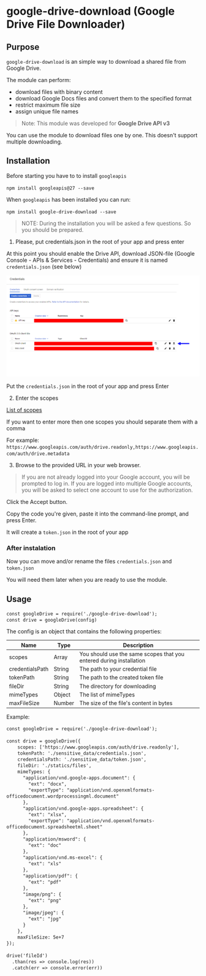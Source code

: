 # google-drive-download (Google Drive File Downloader)

## Purpose

`google-drive-download` is an simple way to download a shared file from Google Drive.

The module can perform:

* download files with binary content
* download Google Docs files and convert them to the specified format
* restrict maximum file size
* assign unique file names

> Note: This module was developed for **Google Drive API v3**

You can use the module to download files one by one. This doesn't support multiple downloading.

## Installation

Before starting you have to to install `googleapis`

`npm install googleapis@27 --save`

When `googleapis` has been installed you can run: 

`npm install google-drive-download --save`

> NOTE: During the installation you will be asked a few questions. So you should be prepared.

1. Please, put credentials.json in the root of your app and press enter

At this point you should enable the Drive API, download JSON-file (Google Console - APIs & Services - Credentials) and ensure it is named `credentials.json` (see below)

![Credentials](r1.png)

Put the `credentials.json` in the root of your app and press Enter

2. Enter the scopes

[List of scopes](https://developers.google.com/drive/api/v3/about-auth)

If you want to enter more then one scopes you should separate them with a comma

For example: `https://www.googleapis.com/auth/drive.readonly,https://www.googleapis.com/auth/drive.metadata`

3. Browse to the provided URL in your web browser.

> If you are not already logged into your Google account, you will be prompted to log in. If you are logged into multiple Google accounts, you will be asked to select one account to use for the authorization.

Click the Accept button.

Copy the code you're given, paste it into the command-line prompt, and press Enter.

It will create a `token.json` in the root of your app

### After instalation

Now you can move and/or rename the files `credentials.json` and `token.json`

You will need them later when you are ready to use the module.

## Usage

```
const googleDrive = require('./google-drive-download');
const drive = googleDrive(config)
```
The config is an object that contains the following properties: 

| Name | Type | Description |
| --- | --- | --- |
| scopes| Array| You should use the same scopes that you entered during installation |
| credentialsPath| String | The path to your credential file |
| tokenPath| String | The path to the created token file |
| fileDir| String | The directory for downloading |
| mimeTypes| Object | The list of mimeTypes |
| maxFileSize| Number | The size of the file's content in bytes |

Example: 
```
const googleDrive = require('./google-drive-download');

const drive = googleDrive({
    scopes: ['https://www.googleapis.com/auth/drive.readonly'],
    tokenPath: './sensitive_data/credentials.json',
    credentialsPath: './sensitive_data/token.json',
    fileDir: './statics/files',
    mimeTypes: {
      "application/vnd.google-apps.document": {
        "ext": "docx",
        "exportType": "application/vnd.openxmlformats-officedocument.wordprocessingml.document"
      },
      "application/vnd.google-apps.spreadsheet": {
        "ext": "xlsx",
        "exportType": "application/vnd.openxmlformats-officedocument.spreadsheetml.sheet"
      },
      "application/msword": {
        "ext": "doc"
      },
      "application/vnd.ms-excel": {
        "ext": "xls"
      },
      "application/pdf": {
        "ext": "pdf"
      },
      "image/png": {
        "ext": "png"
      },
      "image/jpeg": {
        "ext": "jpg"
      }
    },
    maxFileSize: 5e+7
});

drive('fileId')
  .than(res => console.log(res))
  .catch(err => console.error(err))

```

